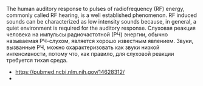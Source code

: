 The human auditory response to pulses of radiofrequency (RF) energy, commonly called RF hearing, is a well established phenomenon. RF induced sounds can be characterized as low intensity sounds because, in general, a quiet environment is required for the auditory response.
Слуховая реакция человека на импульсы радиочастотной (РЧ) энергии, обычно называемая РЧ-слухом, является хорошо известным явлением. Звуки, вызванные РЧ, можно охарактеризовать как звуки низкой интенсивности, потому что, как правило, для слуховой реакции требуется тихая среда.

- https://pubmed.ncbi.nlm.nih.gov/14628312/
- 